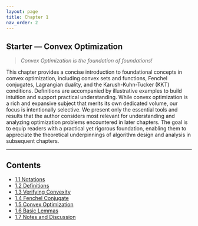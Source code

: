 ```yaml
---
layout: page
title: Chapter 1
nav_order: 2
---
```


## Starter — Convex Optimization

> *Convex Optimization is the foundation of foundations!*

This chapter provides a concise introduction to foundational concepts in convex optimization, including convex sets and functions, Fenchel conjugates, Lagrangian duality, and the Karush-Kuhn-Tucker (KKT) conditions. Definitions are accompanied by illustrative examples to build intuition and support practical understanding.  While convex optimization is a rich and expansive subject that merits its own dedicated volume, our focus is intentionally selective. We present only the essential tools and results that the author considers most relevant for understanding and analyzing optimization problems encountered in later chapters. The goal is to equip readers with a practical yet rigorous foundation, enabling them to appreciate the theoretical underpinnings of algorithm design and analysis in subsequent chapters.

---

## Contents

- [1.1 Notations](Ch1-1.md)
- [1.2 Definitions](Ch1-2.md)
- [1.3 Verifying Convexity](Ch1-3.md)
- [1.4 Fenchel Conjugate](Ch1-4.md)
- [1.5 Convex Optimization](Ch1-5.md)
- [1.6 Basic Lemmas](Ch1-6.md)
- [1.7 Notes and Discussion](Ch1-7.md)
